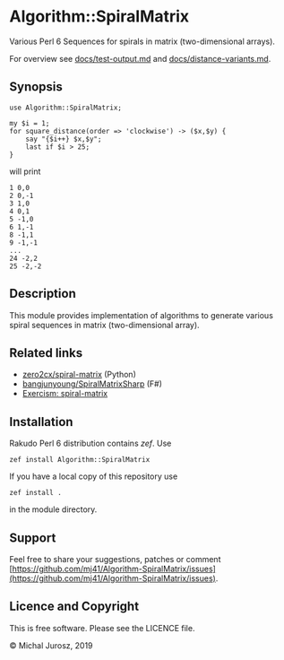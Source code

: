 # Algorithm::SpiralMatrix

Various Perl 6 Sequences for spirals in matrix (two-dimensional 
arrays).

For overview see [docs/test-output.md](docs/test-output.md) 
and [docs/distance-variants.md](docs/distance-variants.md).

## Synopsis

```perl6
use Algorithm::SpiralMatrix;

my $i = 1;
for square_distance(order => 'clockwise') -> ($x,$y) {
    say "{$i++} $x,$y"; 
    last if $i > 25;
}
```

will print
```
1 0,0
2 0,-1
3 1,0
4 0,1
5 -1,0
6 1,-1
8 -1,1
9 -1,-1
...
24 -2,2
25 -2,-2
````

## Description

This module provides implementation of algorithms to generate various
spiral sequences in matrix (two-dimensional array).

## Related links

* [zero2cx/spiral-matrix](https://github.com/zero2cx/spiral-matrix) (Python)
* [bangjunyoung/SpiralMatrixSharp](https://github.com/bangjunyoung/SpiralMatrixSharp) (F#)
* [Exercism: spiral-matrix](https://github.com/exercism/problem-specifications/blob/master/exercises/spiral-matrix/description.md)

## Installation

Rakudo Perl 6 distribution contains *zef*. Use

	zef install Algorithm::SpiralMatrix

If you have a local copy of this repository use

	zef install .

in the module directory.

## Support

Feel free to share your suggestions, patches or comment 
[https://github.com/mj41/Algorithm-SpiralMatrix/issues](https://github.com/mj41/Algorithm-SpiralMatrix/issues).

## Licence and Copyright

This is free software. Please see the LICENCE file.

© Michal Jurosz, 2019